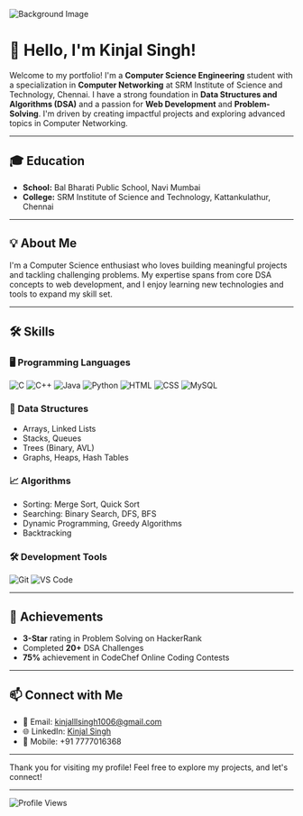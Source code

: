 ![Background Image](https://www.crio.do/blog/content/images/2020/09/Sep_01.png)
 
# 👋 Hello, I'm Kinjal Singh!

Welcome to my portfolio! I'm a **Computer Science Engineering** student with a specialization in **Computer Networking** at SRM Institute of Science and Technology, Chennai. I have a strong foundation in **Data Structures and Algorithms (DSA)** and a passion for **Web Development** and **Problem-Solving**. I'm driven by creating impactful projects and exploring advanced topics in Computer Networking.

---

## 🎓 Education
- **School:** Bal Bharati Public School, Navi Mumbai
- **College:** SRM Institute of Science and Technology, Kattankulathur, Chennai

---

## 💡 About Me
I'm a Computer Science enthusiast who loves building meaningful projects and tackling challenging problems. My expertise spans from core DSA concepts to web development, and I enjoy learning new technologies and tools to expand my skill set.

---

## 🛠 Skills

### 🖥 Programming Languages
![C](https://img.shields.io/badge/-C-blue)
![C++](https://img.shields.io/badge/-C++-00599C)
![Java](https://img.shields.io/badge/-Java-orange)
![Python](https://img.shields.io/badge/-Python-3776AB)
![HTML](https://img.shields.io/badge/-HTML-E34F26)
![CSS](https://img.shields.io/badge/-CSS-1572B6)
![MySQL](https://img.shields.io/badge/-MySQL-4479A1)

### 🧩 Data Structures
- Arrays, Linked Lists
- Stacks, Queues
- Trees (Binary, AVL)
- Graphs, Heaps, Hash Tables

### 📈 Algorithms
- Sorting: Merge Sort, Quick Sort
- Searching: Binary Search, DFS, BFS
- Dynamic Programming, Greedy Algorithms
- Backtracking

### 🛠 Development Tools
![Git](https://img.shields.io/badge/-Git-F05032)
![VS Code](https://img.shields.io/badge/-Visual_Studio_Code-007ACC)

---

## 🌟 Achievements
- **3-Star** rating in Problem Solving on HackerRank
- Completed **20+** DSA Challenges
- **75%** achievement in CodeChef Online Coding Contests

---

## 📫 Connect with Me

- 📧 Email: [kinjalllsingh1006@gmail.com](mailto:kinjalllsingh1006@gmail.com)
- 🌐 LinkedIn: [Kinjal Singh](https://www.linkedin.com/in/kinjal-singh-022b482b7)
- 📱 Mobile: +91 7777016368

---

Thank you for visiting my profile! Feel free to explore my projects, and let's connect!

---

![Profile Views](https://komarev.com/ghpvc/?username=kinjalsingh&color=blue&style=flat-square)
